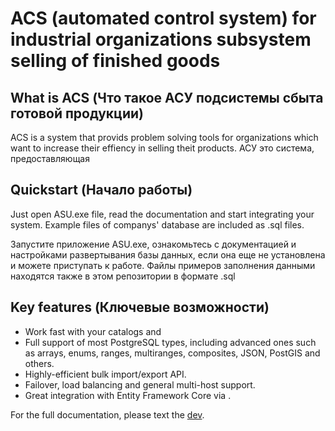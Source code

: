 ﻿# ACS (automated control system) for industrial organizations subsystem selling of finished goods

## What is ACS (Что такое АСУ подсистемы сбыта готовой продукции)

ACS is a system that provids problem solving tools for organizations which want to increase their effiency in selling theit products.
АСУ это система, предоставляющая 
## Quickstart (Начало работы)

Just open ASU.exe file, read the documentation and start integrating your system.
Example files of companys' database are included as .sql files.

Запустите приложение ASU.exe, ознакомьтесь с документацией и настройками развертывания базы данных, если она еще не установлена и можете приступать к работе.
Файлы примеров заполнения данными находятся также в этом репозитории в формате .sql

## Key features (Ключевые возможности)

* Work fast with your catalogs and 
* Full support of most PostgreSQL types, including advanced ones such as arrays, enums, ranges, multiranges, composites, JSON, PostGIS and others.
* Highly-efficient bulk import/export API.
* Failover, load balancing and general multi-host support.
* Great integration with Entity Framework Core via .

For the full documentation, please text the [dev](m.a.borisyak@gmail.com).